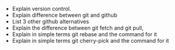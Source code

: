 * Explain version control.
* Explain difference between git and github
* List 3 other github alternatives
* Explain the difference between git fetch and git pull,
* Explain in simple terms git rebase and the command for it
* Explain in simple terms git cherry-pick and the command for it 